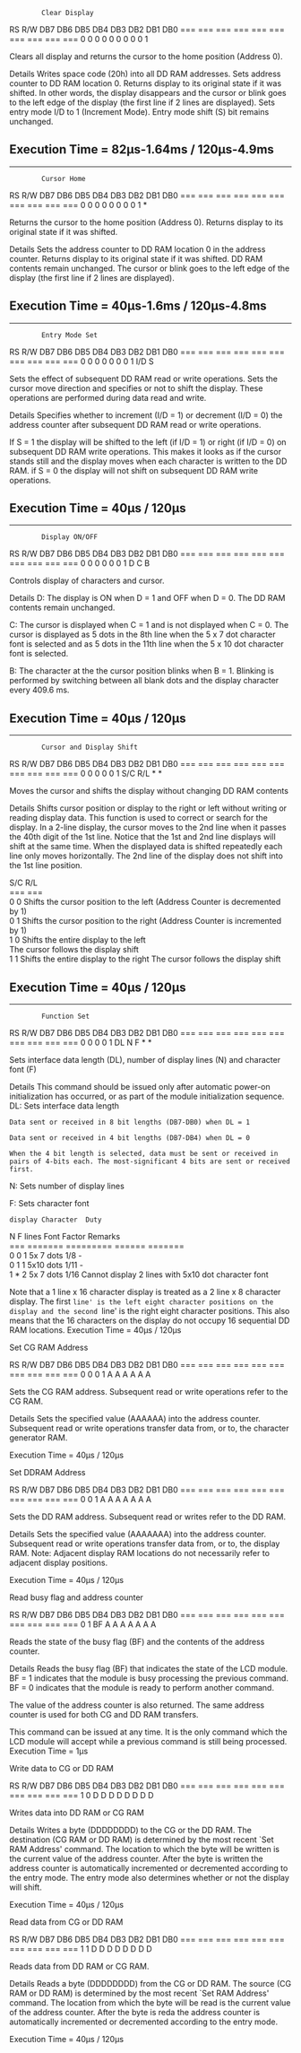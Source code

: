            Clear Display
RS  R/W DB7 DB6 DB5 DB4 DB3 DB2 DB1 DB0
=== === === === === === === === === ===
 0   0   0   0   0   0   0   0   0   1 

Clears all display and returns the cursor to the home position (Address 0).

Details
Writes space code (20h) into all DD RAM addresses. Sets address counter to DD RAM location 0. Returns display to its original state if it was shifted. In other words, the display disappears and the cursor or blink goes to the left edge of the display (the first line if 2 lines are displayed). Sets entry mode I/D to 1 (Increment Mode). Entry mode shift (S) bit remains unchanged.

Execution Time = 82µs-1.64ms / 120µs-4.9ms
--------------------------------------------------------------------------------------------------------------------------------
--------------------------------------------------------------------------------------------------------------------------------
            Cursor Home
RS  R/W DB7 DB6 DB5 DB4 DB3 DB2 DB1 DB0
=== === === === === === === === === ===
 0   0   0   0   0   0   0   0   1   * 

Returns the cursor to the home position (Address 0). Returns display to its original state if it was shifted.

Details
Sets the address counter to DD RAM location 0 in the address counter. Returns display to its original state if it was shifted. DD RAM contents remain unchanged. The cursor or blink goes to the left edge of the display (the first line if 2 lines are displayed).

Execution Time = 40µs-1.6ms / 120µs-4.8ms
--------------------------------------------------------------------------------------------------------------------------------
--------------------------------------------------------------------------------------------------------------------------------
            Entry Mode Set
RS  R/W DB7 DB6 DB5 DB4 DB3 DB2 DB1 DB0
=== === === === === === === === === ===
 0   0   0   0   0   0   0   1  I/D  S 

Sets the effect of subsequent DD RAM read or write operations. Sets the cursor move direction and specifies or not to shift the display. These operations are performed during data read and write.

Details
Specifies whether to increment (I/D = 1) or decrement (I/D = 0) the address counter after subsequent DD RAM read or write operations.

If S = 1 the display will be shifted to the left (if I/D = 1) or right (if I/D = 0) on subsequent DD RAM write operations. This makes it looks as if the cursor stands still and the display moves when each character is written to the DD RAM. if S = 0 the display will not shift on subsequent DD RAM write operations.

Execution Time = 40µs / 120µs
--------------------------------------------------------------------------------------------------------------------------------
--------------------------------------------------------------------------------------------------------------------------------
            Display ON/OFF
RS  R/W DB7 DB6 DB5 DB4 DB3 DB2 DB1 DB0
=== === === === === === === === === ===
 0   0   0   0   0   0   1   D   C   B 

Controls display of characters and cursor.

Details
D: The display is ON when D = 1 and OFF when D = 0. The DD RAM contents remain unchanged.

C: The cursor is displayed when C = 1 and is not displayed when C = 0.
The cursor is displayed as 5 dots in the 8th line when the 5 x 7 dot character font is selected and as 5 dots in the 11th line when the 5 x 10 dot character font is selected.

B: The character at the the cursor position blinks when B = 1.
Blinking is performed by switching between all blank dots and the display character every 409.6 ms.

Execution Time = 40µs / 120µs
--------------------------------------------------------------------------------------------------------------------------------
--------------------------------------------------------------------------------------------------------------------------------
            Cursor and Display Shift
RS  R/W DB7 DB6 DB5 DB4 DB3 DB2 DB1 DB0
=== === === === === === === === === ===
 0   0   0   0   0   1  S/C R/L  *   * 

Moves the cursor and shifts the display without changing DD RAM contents

Details
Shifts cursor position or display to the right or left without writing or reading display data. This function is used to correct or search for the display. In a 2-line display, the cursor moves to the 2nd line when it passes the 40th digit of the 1st line. Notice that the 1st and 2nd line displays will shift at the same time. When the displayed data is shifted repeatedly each line only moves horizontally. The 2nd line of the display does not shift into the 1st line position.

S/C R/L                                          
=== ===                                          
 0   0   Shifts the cursor position to the left 
         (Address Counter is decremented by 1)   
 0   1   Shifts the cursor position to the right
         (Address Counter is incremented by 1)  
 1   0   Shifts the entire display to the left  
         The cursor follows the display shift   
 1   1   Shifts the entire display to the right 
         The cursor follows the display shift   

Execution Time = 40µs / 120µs
--------------------------------------------------------------------------------------------------------------------------------
--------------------------------------------------------------------------------------------------------------------------------
            Function Set
RS  R/W DB7 DB6 DB5 DB4 DB3 DB2 DB1 DB0
=== === === === === === === === === ===
 0   0   0   0   1   DL  N   F   *   * 

Sets interface data length (DL), number of display lines (N) and character font (F)

Details
This command should be issued only after automatic power-on initialization has occurred, or as part of the module initialization sequence.
DL: Sets interface data length

    Data sent or received in 8 bit lengths (DB7-DB0) when DL = 1

    Data sent or received in 4 bit lengths (DB7-DB4) when DL = 0

    When the 4 bit length is selected, data must be sent or received in pairs of 4-bits each. The most-significant 4 bits are sent or received first. 

N: Sets number of display lines

F: Sets character font

    display Character  Duty                             
N F  lines    Font    Factor Remarks                    
=== ======= ========= ====== =======                    
0 0    1    5x 7 dots  1/8    -                         
0 1    1    5x10 dots  1/11   -                         
1 *    2    5x 7 dots  1/16  Cannot display 2 lines with
                             5x10 dot character font    

Note that a 1 line x 16 character display is treated as a 2 line x 8 character display. The first `line' is the left eight character positions on the display and the second `line' is the right eight character positions. This also means that the 16 characters on the display do not occupy 16 sequential DD RAM locations.
Execution Time = 40µs / 120µs

Set CG RAM Address

RS  R/W DB7 DB6 DB5 DB4 DB3 DB2 DB1 DB0
=== === === === === === === === === ===
 0   0   0   1   A   A   A   A   A   A 

Sets the CG RAM address. Subsequent read or write operations refer to the CG RAM.

Details
Sets the specified value (AAAAAA) into the address counter. Subsequent read or write operations transfer data from, or to, the character generator RAM.

Execution Time = 40µs / 120µs

Set DDRAM Address

RS  R/W DB7 DB6 DB5 DB4 DB3 DB2 DB1 DB0
=== === === === === === === === === ===
 0   0   1   A   A   A   A   A   A   A 

Sets the DD RAM address. Subsequent read or writes refer to the DD RAM.

Details
Sets the specified value (AAAAAAA) into the address counter. Subsequent read or write operations transfer data from, or to, the display RAM. Note: Adjacent display RAM locations do not necessarily refer to adjacent display positions.

Execution Time = 40µs / 120µs

Read busy flag and address counter

RS  R/W DB7 DB6 DB5 DB4 DB3 DB2 DB1 DB0
=== === === === === === === === === ===
 0   1   BF  A   A   A   A   A   A   A 

Reads the state of the busy flag (BF) and the contents of the address counter.

Details
Reads the busy flag (BF) that indicates the state of the LCD module. BF = 1 indicates that the module is busy processing the previous command. BF = 0 indicates that the module is ready to perform another command.

The value of the address counter is also returned. The same address counter is used for both CG and DD RAM transfers.

This command can be issued at any time. It is the only command which the LCD module will accept while a previous command is still being processed.
Execution Time = 1µs

Write data to CG or DD RAM

RS  R/W DB7 DB6 DB5 DB4 DB3 DB2 DB1 DB0
=== === === === === === === === === ===
 1   0   D   D   D   D   D   D   D   D 

Writes data into DD RAM or CG RAM

Details
Writes a byte (DDDDDDDD) to the CG or the DD RAM. The destination (CG RAM or DD RAM) is determined by the most recent `Set RAM Address' command. The location to which the byte will be written is the current value of the address counter. After the byte is written the address counter is automatically incremented or decremented according to the entry mode. The entry mode also determines whether or not the display will shift.

Execution Time = 40µs / 120µs

Read data from CG or DD RAM

RS  R/W DB7 DB6 DB5 DB4 DB3 DB2 DB1 DB0
=== === === === === === === === === ===
 1   1   D   D   D   D   D   D   D   D 

Reads data from DD RAM or CG RAM.

Details
Reads a byte (DDDDDDDD) from the CG or DD RAM. The source (CG RAM or DD RAM) is determined by the most recent `Set RAM Address' command. The location from which the byte will be read is the current value of the address counter. After the byte is reda the address counter is automatically incremented or decremented according to the entry mode.

Execution Time = 40µs / 120µs 
